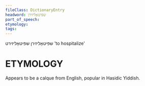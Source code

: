 ```yaml
---
fileClass: DictionaryEntry
headword: שפּיטאָליזירן
part_of_speech: 
etymology: 
tags: 
---
```

שפּיטאָליזירן
שפּיטאָליזירט
'to hospitalize'

ETYMOLOGY
===========
Appears to be a calque from English, popular in Hasidic Yiddish. 